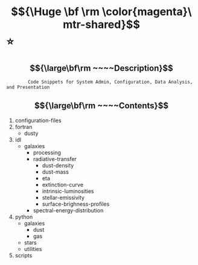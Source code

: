 # $${\Huge \bf \rm \color{magenta}\ mtr-shared}$$ :star:

## $${\large\bf\rm ~~~~Description}$$ 

            Code Snippets for System Admin, Configuration, Data Analysis, and Presentation

## $${\large\bf\rm ~~~~Contents}$$ 

1. configuration-files
2. fortran
   - dusty
4. idl
   - galaxies
     - processing
     - radiative-transfer
       - dust-density
       - dust-mass
       - eta
       - extinction-curve
       - intrinsic-luminosities
       - stellar-emissivity
       - surface-brighness-profiles
     - spectral-energy-distribution
6. python
   - galaxies
     - dust
     - gas
   - stars
   - utilities
7. scripts
